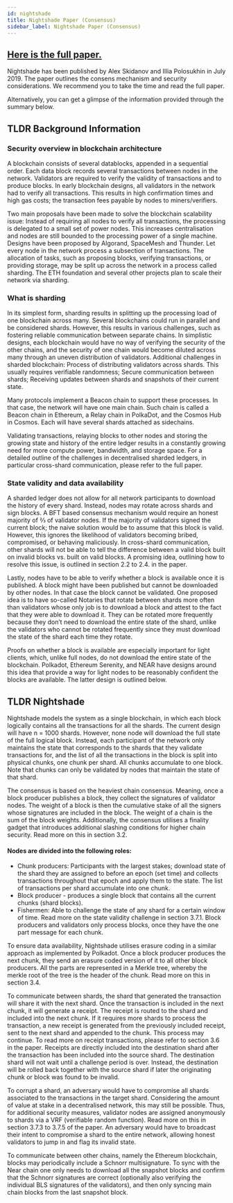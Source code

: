 ```yaml
---
id: nightshade
title: Nightshade Paper (Consensus)
sidebar_label: Nightshade Paper (Consensus)
---
```


## [Here is the full paper.](https://nearprotocol.com/downloads/Nightshade.pdf)

Nightshade has been published by Alex Skidanov and Illia Polosukhin in July 2019. The paper outlines the consens mechanism and security considerations. We recommend you to take the time and read the full paper. 

Alternatively, you can get a glimpse of the information provided through the summary below.

## TLDR Background Information 

### Security overview in blockchain architecture
A blockchain consists of several datablocks, appended in a sequential order. Each data block records several transactions between nodes in the network. Validators are required to verify the validity of transactions and to produce blocks. In early blockchain designs, all validators in the network had to verify all transactions. This results in high confirmation times and high gas costs; the transaction fees payable by nodes to miners/verifiers.  

Two main proposals have been made to solve the blockchain scalability issue:
Instead of requiring all nodes to verify all transactions, the processing is delegated to a small set of power nodes. This increases centralisation and nodes are still bounded to the processing power of a single machine. Designs have been proposed by Algorand, SpaceMesh and Thunder.
Let every node in the network process a subsection of transactions. The allocation of tasks, such as proposing blocks, verifying transactions, or providing storage, may be split up across the network in a process called sharding. The ETH foundation and several other projects plan to scale their network via sharding.

### What is sharding
In its simplest form, sharding results in splitting up the processing load of one blockchain across many. Several blockchains could run in parallel and be considered shards. However, this results in various challenges, such as fostering reliable communication between separate chains. In simplistic designs, each blockchain would have no way of verifying the security of the other chains, and the security of one chain would become diluted across many through an uneven distribution of validators. Additional challenges in sharded blockchain:
Process of distributing validators across shards. This usually requires verifiable randomness;
Secure communication between shards;
Receiving updates between shards and snapshots of their current state.

Many protocols implement a Beacon chain to support these processes. In that case, the network will have one main chain. Such chain is called a Beacon chain in Ethereum, a Relay chain in PolkaDot, and the Cosmos Hub in Cosmos. Each will have several shards attached as sidechains. 

Validating transactions, relaying blocks to other nodes and storing the growing state and history of the entire ledger results in a constantly growing need for more compute power, bandwidth, and storage space. For a detailed outline of the challenges in decentralised sharded ledgers, in particular cross-shard communication, please refer to the full paper.

### State validity and data availability
A sharded ledger does not allow for all network participants to download the history of every shard. Instead, nodes may rotate across shards and sign blocks. A BFT based consensus mechanism would require an honest majority of  ⅔  of validator nodes. If the majority of validators signed the current block; the naive solution would be to assume that this block is valid. However, this ignores the likelihood of validators becoming bribed, compromised, or behaving maliciously. In cross-shard communication, other shards will not be able to tell the difference between a valid block built on invalid blocks vs. built on valid blocks. A promising idea, outlining how to resolve this issue, is outlined in section 2.2 to 2.4. in the paper. 

Lastly, nodes have to be able to verify whether a block is available once it is published. A block might have been published but cannot be downloaded by other nodes. In that case the block cannot be validated. One proposed idea is to have so-called Notaries that rotate between shards more often than validators whose only job is to download a block and attest to the fact that they were able to download it. They can be rotated more frequently because they don’t need to download the entire state of the shard, unlike the validators who cannot be rotated frequently since they must download the state of the shard each time they rotate. 

Proofs on whether a block is available are especially important for light clients, which, unlike full nodes, do not download the entire state of the blockchain. Polkadot, Ethereum Serenity, and NEAR have designs around this idea that provide a way for light nodes to be reasonably confident the blocks are available. The latter design is outlined below.

## TLDR Nightshade
Nightshade models the system as a single blockchain, in which each block logically contains all the transactions for all the shards. The current design will have n = 1000 shards. However, none node will download the full state of the full logical block. Instead, each participant of the network only maintains the state that corresponds to the shards that they validate transactions for, and the list of all the transactions in the block is split into physical chunks, one chunk per shard. All chunks accumulate to one block. Note that chunks can only be validated by nodes that maintain the state of that shard.

The consensus is based on the heaviest chain consensus. Meaning, once a block producer publishes a block, they collect the signatures of validator nodes. The weight of a block is then the cumulative stake of all the signers whose signatures are included in the block. The weight of a chain is the sum of the block weights. Additionally, the consensus utilises a finality gadget that introduces additional slashing conditions for higher chain security. Read more on this in section 3.2.

#### Nodes are divided into the following roles:
* Chunk producers: Participants with the largest stakes; download state of the shard they are assigned to before an epoch (set time) and collects transactions throughout that epoch and apply them to the state. The list of transactions per shard accumulate into one chunk. 
* Block producer - produces a single block that contains all the current chunks (shard blocks).
* Fishermen: Able to challenge the state of any shard for a certain window of time. Read more on the state validity challenge in section 3.7.1.
Block producers and validators only process blocks, once they have the one part message for each chunk.

To ensure data availability, Nightshade utilises erasure coding in a similar approach as implemented by Polkadot. Once a block producer produces the next chunk, they send an erasure coded version of it to all other block producers. All the parts are represented in a Merkle tree, whereby the merkle root of the tree is the header of the chunk. Read more on this in section 3.4.

To communicate between shards, the shard that generated the transaction will share it with the next shard. Once the transaction is included in the next chunk, it will generate a receipt. The receipt is routed to the shard and included into the next chunk. If it requires more shards to process the transaction, a new receipt is generated from the previously included receipt, sent to the next shard and appended to the chunk. This process may continue. To read more on receipt transactions, please refer to section 3.6 in the paper. Receipts are directly included into the destination shard after the transaction has been included into the source shard. The destination shard will not wait until a challenge period is over. Instead, the destination will be rolled back together with the source shard if later the originating chunk or block was found to be invalid.

To corrupt a shard, an adversary would have to compromise all shards associated to the transactions in the target shard. Considering the amount of value at stake in a decentralised network, this may still be possible. Thus, for additional security measures, validator nodes are assigned anonymously to shards via a VRF (verifiable random function). Read more on this in section 3.7.3 to 3.7.5 of the paper.  An adversary would have to broadcast their intent to compromise a shard to the entire network, allowing honest validators to jump in and flag its invalid state.

To communicate between other chains, namely the Ethereum blockchain, blocks may periodically include a Schnorr multisignature. To sync with the Near chain one only needs to download all the snapshot blocks and confirm that the Schnorr signatures are correct (optionally also verifying the individual BLS signatures of the validators), and then only syncing main chain blocks from the last snapshot block.
